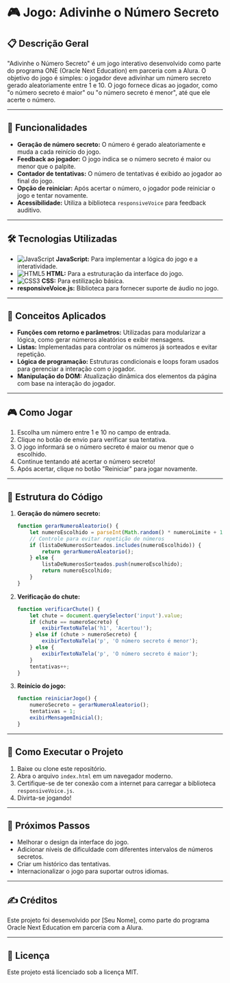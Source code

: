 # 🎮 Jogo: Adivinhe o Número Secreto

## 📋 Descrição Geral
"Adivinhe o Número Secreto" é um jogo interativo desenvolvido como parte do programa ONE (Oracle Next Education) em parceria com a Alura. O objetivo do jogo é simples: o jogador deve adivinhar um número secreto gerado aleatoriamente entre 1 e 10. O jogo fornece dicas ao jogador, como "o número secreto é maior" ou "o número secreto é menor", até que ele acerte o número.

---

## 🎯 Funcionalidades
- **Geração de número secreto:** O número é gerado aleatoriamente e muda a cada reinício do jogo.
- **Feedback ao jogador:** O jogo indica se o número secreto é maior ou menor que o palpite.
- **Contador de tentativas:** O número de tentativas é exibido ao jogador ao final do jogo.
- **Opção de reiniciar:** Após acertar o número, o jogador pode reiniciar o jogo e tentar novamente.
- **Acessibilidade:** Utiliza a biblioteca `responsiveVoice` para feedback auditivo.

---

## 🛠️ Tecnologias Utilizadas
- ![JavaScript](https://img.shields.io/badge/javascript-%23323330.svg?style=for-the-badge&logo=javascript&logoColor=%23F7DF1E) **JavaScript:** Para implementar a lógica do jogo e a interatividade.
- ![HTML5](https://img.shields.io/badge/html5-%23E34F26.svg?style=for-the-badge&logo=html5&logoColor=white) **HTML:** Para a estruturação da interface do jogo.
- ![CSS3](https://img.shields.io/badge/css3-%231572B6.svg?style=for-the-badge&logo=css3&logoColor=white) **CSS:** Para estilização básica.
- **responsiveVoice.js:** Biblioteca para fornecer suporte de áudio no jogo.

---

## 🧠 Conceitos Aplicados
- **Funções com retorno e parâmetros:** Utilizadas para modularizar a lógica, como gerar números aleatórios e exibir mensagens.
- **Listas:** Implementadas para controlar os números já sorteados e evitar repetição.
- **Lógica de programação:** Estruturas condicionais e loops foram usados para gerenciar a interação com o jogador.
- **Manipulação do DOM:** Atualização dinâmica dos elementos da página com base na interação do jogador.

---

## 🎮 Como Jogar
1. Escolha um número entre 1 e 10 no campo de entrada.
2. Clique no botão de envio para verificar sua tentativa.
3. O jogo informará se o número secreto é maior ou menor que o escolhido.
4. Continue tentando até acertar o número secreto!
5. Após acertar, clique no botão "Reiniciar" para jogar novamente.

---

## 📂 Estrutura do Código
1. **Geração do número secreto:**
   ```javascript
   function gerarNumeroAleatorio() {
       let numeroEscolhido = parseInt(Math.random() * numeroLimite + 1);
       // Controle para evitar repetição de números
       if (listaDeNumerosSorteados.includes(numeroEscolhido)) {
           return gerarNumeroAleatorio();
       } else {
           listaDeNumerosSorteados.push(numeroEscolhido);
           return numeroEscolhido;
       }
   }
   ```

2. **Verificação do chute:**
   ```javascript
   function verificarChute() {
       let chute = document.querySelector('input').value;
       if (chute == numeroSecreto) {
           exibirTextoNaTela('h1', 'Acertou!');
       } else if (chute > numeroSecreto) {
           exibirTextoNaTela('p', 'O número secreto é menor');
       } else {
           exibirTextoNaTela('p', 'O número secreto é maior');
       }
       tentativas++;
   }
   ```

3. **Reinício do jogo:**
   ```javascript
   function reiniciarJogo() {
       numeroSecreto = gerarNumeroAleatorio();
       tentativas = 1;
       exibirMensagemInicial();
   }
   ```

---

## 🚀 Como Executar o Projeto
1. Baixe ou clone este repositório.
2. Abra o arquivo `index.html` em um navegador moderno.
3. Certifique-se de ter conexão com a internet para carregar a biblioteca `responsiveVoice.js`.
4. Divirta-se jogando!

---

## 🔮 Próximos Passos
- Melhorar o design da interface do jogo.
- Adicionar níveis de dificuldade com diferentes intervalos de números secretos.
- Criar um histórico das tentativas.
- Internacionalizar o jogo para suportar outros idiomas.

---

## ✍️ Créditos
Este projeto foi desenvolvido por [Seu Nome], como parte do programa Oracle Next Education em parceria com a Alura.

---

## 📜 Licença
Este projeto está licenciado sob a licença MIT.

